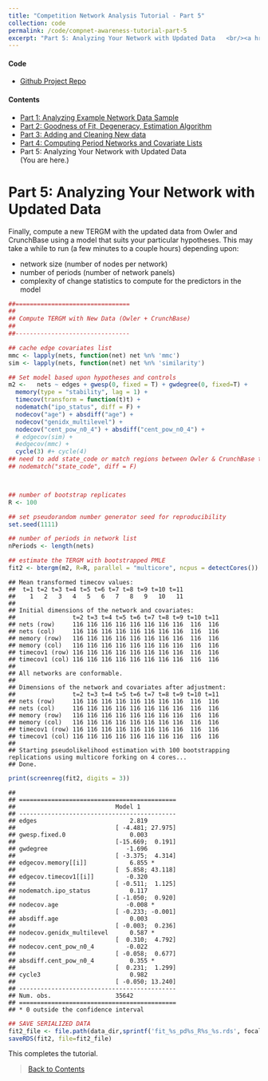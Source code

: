 ```yaml
---
title: "Competition Network Analysis Tutorial - Part 5"
collection: code
permalink: /code/compnet-awareness-tutorial-part-5
excerpt: "Part 5: Analyzing Your Network with Updated Data   <br/><a href='/code/compnet-awareness-tutorial-part-5'><img src='/data/compnet-awareness-tutorial-part-5-thumbnail.png' style='max-height:150px; border:0.5px solid #d3d3d3'></a>"
---
```



#### Code
- [Github Project Repo](https://github.com/sdownin/compnet-awareness-tutorial  "Github Project Repo")

#### Contents
- [Part 1: Analyzing Example Network Data Sample](/code/compnet-awareness-tutorial-part-1  "Part 1")
- [Part 2: Goodness of Fit, Degeneracy, Estimation Algorithm](/code/compnet-awareness-tutorial-part-2  "Part 2")
- [Part 3: Adding and Cleaning New data](/code/compnet-awareness-tutorial-part-3 "Part 3")
- [Part 4: Computing Period Networks and Covariate Lists](/code/compnet-awareness-tutorial-part-4  "Part 4")
- Part 5: Analyzing Your Network with Updated Data  <br>(You are here.) 


# Part 5: Analyzing Your Network with Updated Data


Finally, compute a new TERGM with the updated data from Owler and CrunchBase using a model that suits your particular hypotheses.  This may take a while to run (a few minutes to a couple hours)  depending upon:
- network size (number of nodes per network)
- number of periods (number of network panels)
- complexity of change statistics to compute for the predictors in the model 


```r
##================================
##
## Compute TERGM with New Data (Owler + CrunchBase)
##
##--------------------------------

## cache edge covariates list
mmc <- lapply(nets, function(net) net %n% 'mmc')
sim <- lapply(nets, function(net) net %n% 'similarity')

## Set model based upon hypotheses and controls
m2 <-   nets ~ edges + gwesp(0, fixed = T) + gwdegree(0, fixed=T) + 
  memory(type = "stability", lag = 1) + 
  timecov(transform = function(t)t) + 
  nodematch("ipo_status", diff = F) + 
  nodecov("age") + absdiff("age") + 
  nodecov("genidx_multilevel") + 
  nodecov("cent_pow_n0_4") + absdiff("cent_pow_n0_4") + 
  # edgecov(sim) +  
  #edgecov(mmc) + 
  cycle(3) #+ cycle(4)  
## need to add state_code or match regions between Owler & CrunchBase to include in model
## nodematch("state_code", diff = F)



## number of bootstrap replicates
R <- 100

## set pseudorandom number generator seed for reproducibility
set.seed(1111)

## number of periods in network list
nPeriods <- length(nets)

## estimate the TERGM with bootstrapped PMLE
fit2 <- btergm(m2, R=R, parallel = "multicore", ncpus = detectCores())
```

```
## Mean transformed timecov values:
##  t=1 t=2 t=3 t=4 t=5 t=6 t=7 t=8 t=9 t=10 t=11
##    1   2   3   4   5   6   7   8   9   10   11
## 
## Initial dimensions of the network and covariates:
##                t=2 t=3 t=4 t=5 t=6 t=7 t=8 t=9 t=10 t=11
## nets (row)     116 116 116 116 116 116 116 116  116  116
## nets (col)     116 116 116 116 116 116 116 116  116  116
## memory (row)   116 116 116 116 116 116 116 116  116  116
## memory (col)   116 116 116 116 116 116 116 116  116  116
## timecov1 (row) 116 116 116 116 116 116 116 116  116  116
## timecov1 (col) 116 116 116 116 116 116 116 116  116  116
## 
## All networks are conformable.
## 
## Dimensions of the network and covariates after adjustment:
##                t=2 t=3 t=4 t=5 t=6 t=7 t=8 t=9 t=10 t=11
## nets (row)     116 116 116 116 116 116 116 116  116  116
## nets (col)     116 116 116 116 116 116 116 116  116  116
## memory (row)   116 116 116 116 116 116 116 116  116  116
## memory (col)   116 116 116 116 116 116 116 116  116  116
## timecov1 (row) 116 116 116 116 116 116 116 116  116  116
## timecov1 (col) 116 116 116 116 116 116 116 116  116  116
## 
## Starting pseudolikelihood estimation with 100 bootstrapping replications using multicore forking on 4 cores...
## Done.
```

```r
print(screenreg(fit2, digits = 3))
```

```
## 
## ============================================
##                            Model 1          
## --------------------------------------------
## edges                          2.819        
##                            [ -4.481; 27.975]
## gwesp.fixed.0                  0.003        
##                            [-15.669;  0.191]
## gwdegree                      -1.696        
##                            [ -3.375;  4.314]
## edgecov.memory[[i]]            6.855 *      
##                            [  5.858; 43.118]
## edgecov.timecov1[[i]]         -0.320        
##                            [ -0.511;  1.125]
## nodematch.ipo_status           0.117        
##                            [ -1.050;  0.920]
## nodecov.age                   -0.008 *      
##                            [ -0.233; -0.001]
## absdiff.age                    0.003        
##                            [ -0.003;  0.236]
## nodecov.genidx_multilevel      0.587 *      
##                            [  0.310;  4.792]
## nodecov.cent_pow_n0_4         -0.022        
##                            [ -0.058;  0.677]
## absdiff.cent_pow_n0_4          0.355 *      
##                            [  0.231;  1.299]
## cycle3                         0.982        
##                            [ -0.050; 13.240]
## --------------------------------------------
## Num. obs.                  35642            
## ============================================
## * 0 outside the confidence interval
```

```r
## SAVE SERIALIZED DATA
fit2_file <- file.path(data_dir,sprintf('fit_%s_pd%s_R%s_%s.rds', focal_firm, nPeriods, R, 'm2'))
saveRDS(fit2, file=fit2_file)
```

This completes the tutorial.

> [Back to Contents](#contents  "Back")

